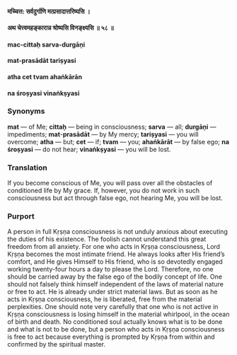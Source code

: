 #### मच्चित्त: सर्वदुर्गाणि मत्प्रसादात्तरिष्यसि ।
#### अथ चेत्त्वमहङ्कारान्न श्रोष्यसि विनङ्क्ष्यसि ॥ ५८ ॥

#### mac-cittaḥ sarva-durgāṇi
#### mat-prasādāt tariṣyasi
#### atha cet tvam ahaṅkārān
#### na śroṣyasi vinaṅkṣyasi

### Synonyms

**mat** — of Me; **cittaḥ** — being in consciousness; **sarva** — all; **durgāṇi** — impediments; **mat**-**prasādāt** — by My mercy; **tariṣyasi** — you will overcome; **atha** — but; **cet** — if; **tvam** — you; **ahaṅkārāt** — by false ego; **na** **śroṣyasi** — do not hear; **vinaṅkṣyasi** — you will be lost.

### Translation

If you become conscious of Me, you will pass over all the obstacles of conditioned life by My grace. If, however, you do not work in such consciousness but act through false ego, not hearing Me, you will be lost.

### Purport

A person in full Kṛṣṇa consciousness is not unduly anxious about executing the duties of his existence. The foolish cannot understand this great freedom from all anxiety. For one who acts in Kṛṣṇa consciousness, Lord Kṛṣṇa becomes the most intimate friend. He always looks after His friend’s comfort, and He gives Himself to His friend, who is so devotedly engaged working twenty-four hours a day to please the Lord. Therefore, no one should be carried away by the false ego of the bodily concept of life. One should not falsely think himself independent of the laws of material nature or free to act. He is already under strict material laws. But as soon as he acts in Kṛṣṇa consciousness, he is liberated, free from the material perplexities. One should note very carefully that one who is not active in Kṛṣṇa consciousness is losing himself in the material whirlpool, in the ocean of birth and death. No conditioned soul actually knows what is to be done and what is not to be done, but a person who acts in Kṛṣṇa consciousness is free to act because everything is prompted by Kṛṣṇa from within and confirmed by the spiritual master.